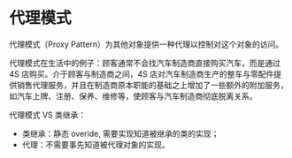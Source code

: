 # 代理模式

代理模式（Proxy Pattern）为其他对象提供一种代理以控制对这个对象的访问。

代理模式在生活中的例子：顾客通常不会找汽车制造商直接购买汽车，而是通过 4S 店购买。介于顾客与制造商之间，4S 店对汽车制造商生产的整车与零配件提供销售代理服务，并且在制造商原本职能的基础之上增加了一些额外的附加服务，如汽车上牌、注册、保养、维修等，使顾客与汽车制造商彻底脱离关系。

代理模式 VS 类继承：

- 类继承：静态 overide, 需要实现知道被继承的类的实现；
- 代理：不需要事先知道被代理对象的实现。
